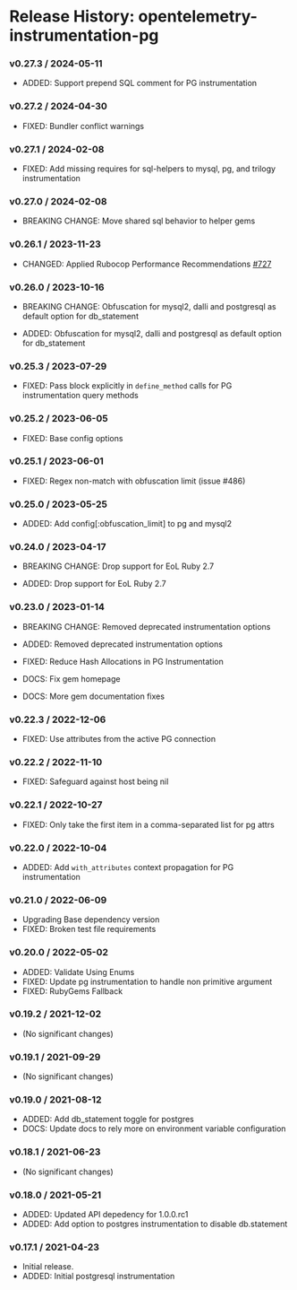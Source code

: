 # Release History: opentelemetry-instrumentation-pg

### v0.27.3 / 2024-05-11

* ADDED: Support prepend SQL comment for PG instrumentation

### v0.27.2 / 2024-04-30

* FIXED: Bundler conflict warnings

### v0.27.1 / 2024-02-08

* FIXED: Add missing requires for sql-helpers to mysql, pg, and trilogy instrumentation

### v0.27.0 / 2024-02-08

* BREAKING CHANGE: Move shared sql behavior to helper gems


### v0.26.1 / 2023-11-23

* CHANGED: Applied Rubocop Performance Recommendations [#727](https://github.com/open-telemetry/opentelemetry-ruby-contrib/pull/727)

### v0.26.0 / 2023-10-16

* BREAKING CHANGE: Obfuscation for mysql2, dalli and postgresql as default option for db_statement

* ADDED: Obfuscation for mysql2, dalli and postgresql as default option for db_statement

### v0.25.3 / 2023-07-29

* FIXED: Pass block explicitly in `define_method` calls for PG instrumentation query methods

### v0.25.2 / 2023-06-05

* FIXED: Base config options 

### v0.25.1 / 2023-06-01

* FIXED: Regex non-match with obfuscation limit (issue #486) 

### v0.25.0 / 2023-05-25

* ADDED: Add config[:obfuscation_limit] to pg and mysql2 

### v0.24.0 / 2023-04-17

* BREAKING CHANGE: Drop support for EoL Ruby 2.7 

* ADDED: Drop support for EoL Ruby 2.7 

### v0.23.0 / 2023-01-14

* BREAKING CHANGE: Removed deprecated instrumentation options 

* ADDED: Removed deprecated instrumentation options 
* FIXED: Reduce Hash Allocations in PG Instrumentation 
* DOCS: Fix gem homepage 
* DOCS: More gem documentation fixes 

### v0.22.3 / 2022-12-06

* FIXED: Use attributes from the active PG connection

### v0.22.2 / 2022-11-10

* FIXED: Safeguard against host being nil

### v0.22.1 / 2022-10-27

* FIXED: Only take the first item in a comma-separated list for pg attrs

### v0.22.0 / 2022-10-04

* ADDED: Add `with_attributes` context propagation for PG instrumentation 

### v0.21.0 / 2022-06-09

* Upgrading Base dependency version
* FIXED: Broken test file requirements 

### v0.20.0 / 2022-05-02

* ADDED: Validate Using Enums 
* FIXED: Update pg instrumentation to handle non primitive argument 
* FIXED: RubyGems Fallback 

### v0.19.2 / 2021-12-02

* (No significant changes)

### v0.19.1 / 2021-09-29

* (No significant changes)

### v0.19.0 / 2021-08-12

* ADDED: Add db_statement toggle for postgres 
* DOCS: Update docs to rely more on environment variable configuration 

### v0.18.1 / 2021-06-23

* (No significant changes)

### v0.18.0 / 2021-05-21

* ADDED: Updated API depedency for 1.0.0.rc1
* ADDED: Add option to postgres instrumentation to disable db.statement

### v0.17.1 / 2021-04-23

* Initial release.
* ADDED: Initial postgresql instrumentation
